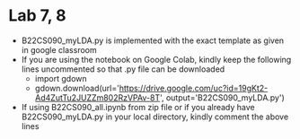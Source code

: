 # Lab 7, 8
* B22CS090_myLDA.py is implemented with the exact template as given in google classroom
* If you are using the notebook on Google Colab, kindly keep the following lines uncommented so that .py file can be downloaded
  * import gdown
  * gdown.download(url='https://drive.google.com/uc?id=19gKt2-Ad4ZutTu2JUZZm802RzVPAv-8T', output='B22CS090_myLDA.py')
* If using B22CS090_all.ipynb from zip file or if you already have B22CS090_myLDA.py in your local directory, kindly comment the above lines
